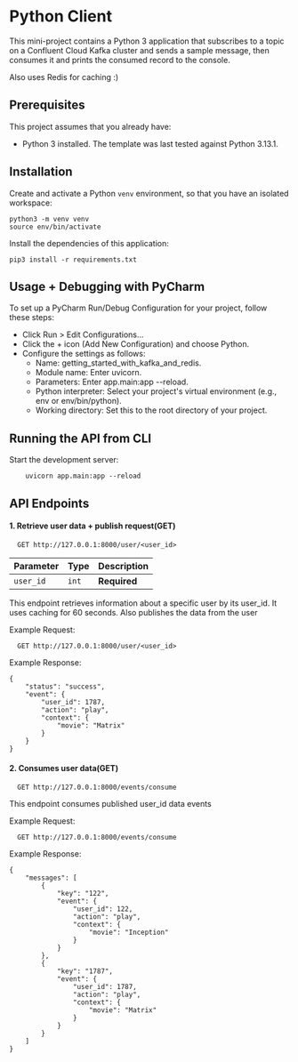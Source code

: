 # Python Client

This mini-project contains a Python 3 application that subscribes to a topic on a Confluent Cloud Kafka cluster and sends a sample message, then consumes it and prints the consumed record to the console.

Also uses Redis for caching :)

## Prerequisites

This project assumes that you already have:
- Python 3 installed. The template was last tested against Python 3.13.1.

## Installation

Create and activate a Python `venv` environment, so that you have an isolated workspace:

```shell
python3 -m venv venv
source env/bin/activate 
```

Install the dependencies of this application:

```shell
pip3 install -r requirements.txt
```

## Usage + Debugging with PyCharm

To set up a PyCharm Run/Debug Configuration for your project, follow these steps:

- Click Run > Edit Configurations...
- Click the + icon (Add New Configuration) and choose Python.
- Configure the settings as follows:
  - Name: getting_started_with_kafka_and_redis.
  - Module name: Enter uvicorn.
  - Parameters: Enter app.main:app --reload.
  - Python interpreter: Select your project's virtual environment (e.g., env or env/bin/python).
  - Working directory: Set this to the root directory of your project.

## Running the API from CLI
Start the development server:
```
    uvicorn app.main:app --reload
```


## API Endpoints
#### 1. Retrieve user data + publish request(GET)
```
  GET http://127.0.0.1:8000/user/<user_id>
```

| Parameter | Type  | Description  |
|:----------|:------|:-------------|
| `user_id` | `int` | **Required** |

This endpoint retrieves information about a specific user by its user_id. It uses caching for 60 seconds. 
Also publishes the data from the user

Example Request:
```
  GET http://127.0.0.1:8000/user/<user_id>
```

Example Response:
```
{
    "status": "success",
    "event": {
        "user_id": 1787,
        "action": "play",
        "context": {
            "movie": "Matrix"
        }
    }
}
```

#### 2. Consumes user data(GET)
```
  GET http://127.0.0.1:8000/events/consume
```

This endpoint consumes published user_id data events 

Example Request:
```
  GET http://127.0.0.1:8000/events/consume
```

Example Response:
```
{
    "messages": [
        {
            "key": "122",
            "event": {
                "user_id": 122,
                "action": "play",
                "context": {
                    "movie": "Inception"
                }
            }
        },
        {
            "key": "1787",
            "event": {
                "user_id": 1787,
                "action": "play",
                "context": {
                    "movie": "Matrix"
                }
            }
        }
    ]
}
```